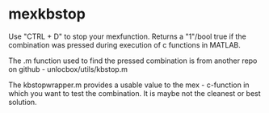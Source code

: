 # mexkbstop
Use "CTRL + D" to stop your mexfunction. Returns a "1"/bool true if the combination was pressed during execution of c functions in MATLAB.

The .m function used to find the pressed combination is from another repo on github - unlocbox/utils/kbstop.m

The kbstopwrapper.m provides a usable value to the mex - c-function in which you want to test the combination. It is maybe not the cleanest or best solution.
